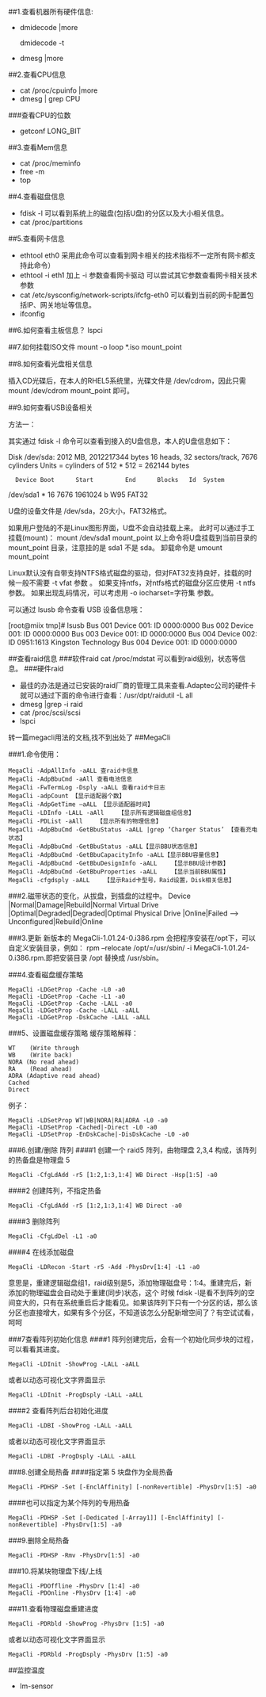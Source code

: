 ##1.查看机器所有硬件信息:
* dmidecode |more

    dmidecode -t
* dmesg |more

##2.查看CPU信息
* cat /proc/cpuinfo |more
* dmesg | grep CPU

###查看CPU的位数
* getconf LONG_BIT

##3.查看Mem信息
* cat /proc/meminfo
* free -m
* top

##4.查看磁盘信息
* fdisk -l 可以看到系统上的磁盘(包括U盘)的分区以及大小相关信息。
* cat /proc/partitions

##5.查看网卡信息
* ethtool eth0 采用此命令可以查看到网卡相关的技术指标不一定所有网卡都支持此命令）
* ethtool -i eth1 加上 -i 参数查看网卡驱动   可以尝试其它参数查看网卡相关技术参数
* cat /etc/sysconfig/network-scripts/ifcfg-eth0 可以看到当前的网卡配置包括IP、网关地址等信息。
* ifconfig

##6.如何查看主板信息？
lspci

##7.如何挂载ISO文件
mount -o loop *.iso mount_point

##8.如何查看光盘相关信息

插入CD光碟后，在本人的RHEL5系统里，光碟文件是 /dev/cdrom，因此只需 mount /dev/cdrom mount_point 即可。

##9.如何查看USB设备相关

方法一：

其实通过 fdisk -l 命令可以查看到接入的U盘信息，本人的U盘信息如下：
 
   Disk /dev/sda: 2012 MB, 2012217344 bytes
   16 heads, 32 sectors/track, 7676 cylinders
   Units = cylinders of 512 * 512 = 262144 bytes
 
      Device Boot      Start         End      Blocks   Id  System
   /dev/sda1   *          16        7676     1961024    b  W95 FAT32
 
   U盘的设备文件是 /dev/sda，2G大小，FAT32格式。
 
   如果用户登陆的不是Linux图形界面，U盘不会自动挂载上来。
   此时可以通过手工挂载(mount)：
   mount /dev/sda1 mount_point
   以上命令将U盘挂载到当前目录的 mount_point 目录，注意挂的是 sda1 不是 sda。
   卸载命令是 umount mount_point
 
   Linux默认没有自带支持NTFS格式磁盘的驱动，但对FAT32支持良好，挂载的时候一般不需要 -t vfat 参数 。
   如果支持ntfs，对ntfs格式的磁盘分区应使用 -t ntfs 参数。
   如果出现乱码情况，可以考虑用 -o iocharset=字符集 参数。
 
   可以通过 lsusb 命令查看 USB 设备信息哦：
 
   [root@miix tmp]# lsusb
   Bus 001 Device 001: ID 0000:0000
   Bus 002 Device 001: ID 0000:0000
   Bus 003 Device 001: ID 0000:0000
   Bus 004 Device 002: ID 0951:1613 Kingston Technology
   Bus 004 Device 001: ID 0000:0000

##查看raid信息
###软件raid
cat /proc/mdstat 可以看到raid级别，状态等信息。
###硬件raid
* 最佳的办法是通过已安装的raid厂商的管理工具来查看.Adaptec公司的硬件卡就可以通过下面的命令进行查看：/usr/dpt/raidutil -L all
* dmesg |grep -i raid
* cat /proc/scsi/scsi
* lspci

转一篇megacli用法的文档,找不到出处了
##MegaCli

###1.命令使用：

    MegaCli -AdpAllInfo -aALL 查raid卡信息
    MegaCli -AdpBbuCmd -aAll 查看电池信息
    MegaCli -FwTermLog -Dsply -aALL 查看raid卡日志
    MegaCli -adpCount 【显示适配器个数】
    MegaCli -AdpGetTime –aALL 【显示适配器时间】
    MegaCli -LDInfo -LALL -aAll    【显示所有逻辑磁盘组信息】
    MegaCli -PDList -aAll    【显示所有的物理信息】
    MegaCli -AdpBbuCmd -GetBbuStatus -aALL |grep ‘Charger Status’ 【查看充电状态】
    MegaCli -AdpBbuCmd -GetBbuStatus -aALL【显示BBU状态信息】
    MegaCli -AdpBbuCmd -GetBbuCapacityInfo -aALL【显示BBU容量信息】
    MegaCli -AdpBbuCmd -GetBbuDesignInfo -aALL    【显示BBU设计参数】
    MegaCli -AdpBbuCmd -GetBbuProperties -aALL    【显示当前BBU属性】
    MegaCli -cfgdsply -aALL    【显示Raid卡型号，Raid设置，Disk相关信息】

###2.磁带状态的变化，从拔盘，到插盘的过程中。
    Device       |Normal|Damage|Rebuild|Normal
    Virtual Drive   |Optimal|Degraded|Degraded|Optimal
    Physical Drive   |Online|Failed –> Unconfigured|Rebuild|Online

###3.更新
新版本的 MegaCli-1.01.24-0.i386.rpm 会把程序安装在/opt下，可以自定义安装目录，例如：
rpm –relocate /opt/=/usr/sbin/ -i MegaCli-1.01.24-0.i386.rpm.即把安装目录 /opt 替换成 /usr/sbin。

###4.查看磁盘缓存策略

    MegaCli -LDGetProp -Cache -L0 -a0
    MegaCli -LDGetProp -Cache -L1 -a0
    MegaCli -LDGetProp -Cache -LALL -a0
    MegaCli -LDGetProp -Cache -LALL -aALL
    MegaCli -LDGetProp -DskCache -LALL -aALL

###5、设置磁盘缓存策略
缓存策略解释：

    WT    (Write through
    WB    (Write back)
    NORA (No read ahead)
    RA    (Read ahead)
    ADRA (Adaptive read ahead)
    Cached
    Direct
例子：

    MegaCli -LDSetProp WT|WB|NORA|RA|ADRA -L0 -a0
    MegaCli -LDSetProp -Cached|-Direct -L0 -a0
    MegaCli -LDSetProp -EnDskCache|-DisDskCache -L0 -a0

###6.创建/删除 阵列
####1 创建一个 raid5 阵列，由物理盘 2,3,4 构成，该阵列的热备盘是物理盘 5

    MegaCli -CfgLdAdd -r5 [1:2,1:3,1:4] WB Direct -Hsp[1:5] -a0
####2 创建阵列，不指定热备

    MegaCli -CfgLdAdd -r5 [1:2,1:3,1:4] WB Direct -a0
####3 删除阵列

    MegaCli -CfgLdDel -L1 -a0
####4 在线添加磁盘

    MegaCli -LDRecon -Start -r5 -Add -PhysDrv[1:4] -L1 -a0

意思是，重建逻辑磁盘组1，raid级别是5，添加物理磁盘号：1:4。重建完后，新添加的物理磁盘会自动处于重建(同步)状态，这个 时候 fdisk -l是看不到阵列的空间变大的，只有在系统重启后才能看见。如果该阵列下只有一个分区的话，那么该分区也直接增大，如果有多个分区，不知道该怎么分配新增空间了？有空试试看，呵呵

###7查看阵列初始化信息
####1 阵列创建完后，会有一个初始化同步块的过程，可以看看其进度。

    MegaCli -LDInit -ShowProg -LALL -aALL
或者以动态可视化文字界面显示

    MegaCli -LDInit -ProgDsply -LALL -aALL
####2 查看阵列后台初始化进度

    MegaCli -LDBI -ShowProg -LALL -aALL
或者以动态可视化文字界面显示

    MegaCli -LDBI -ProgDsply -LALL -aALL
###8.创建全局热备
####指定第 5 块盘作为全局热备

    MegaCli -PDHSP -Set [-EnclAffinity] [-nonRevertible] -PhysDrv[1:5] -a0
####也可以指定为某个阵列的专用热备

    MegaCli -PDHSP -Set [-Dedicated [-Array1]] [-EnclAffinity] [-nonRevertible] -PhysDrv[1:5] -a0
###9.删除全局热备

    MegaCli -PDHSP -Rmv -PhysDrv[1:5] -a0
###10.将某块物理盘下线/上线

    MegaCli -PDOffline -PhysDrv [1:4] -a0
    MegaCli -PDOnline -PhysDrv [1:4] -a0
###11.查看物理磁盘重建进度

    MegaCli -PDRbld -ShowProg -PhysDrv [1:5] -a0
或者以动态可视化文字界面显示

    MegaCli -PDRbld -ProgDsply -PhysDrv [1:5] -a0

##监控温度
* lm-sensor